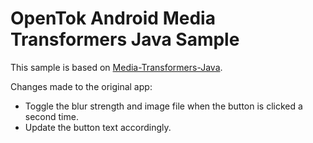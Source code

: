 OpenTok Android Media Transformers Java Sample
======================

This sample is based on [Media-Transformers-Java](https://github.com/opentok/opentok-android-sdk-samples/tree/main/Media-Transformers-Java).

Changes made to the original app:
* Toggle the blur strength and image file when the button is clicked a second time.
* Update the button text accordingly.

